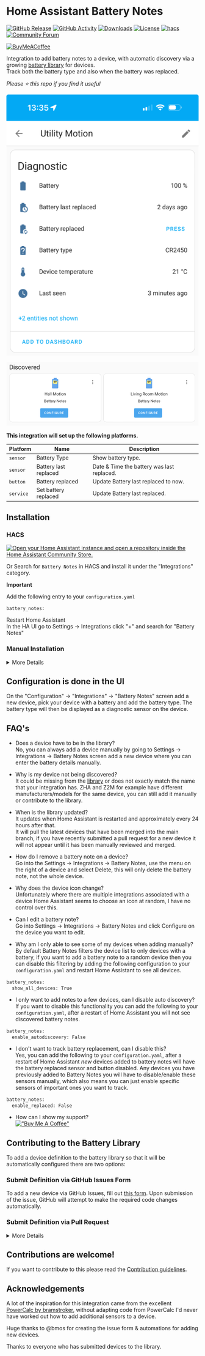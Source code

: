 # Home Assistant Battery Notes

[![GitHub Release][releases-shield]][releases]
[![GitHub Activity][commits-shield]][commits]
[![Downloads][download-latest-shield]](Downloads)
[![License][license-shield]](LICENSE)
[![hacs][hacsbadge]][hacs]
[![Community Forum][forum-shield]][forum]

[![BuyMeACoffee](https://img.shields.io/badge/-buy_me_a%C2%A0coffee-gray?logo=buy-me-a-coffee&style=for-the-badge)](https://www.buymeacoffee.com/codechimp)


Integration to add battery notes to a device, with automatic discovery via a growing [battery library](library.md) for devices.  
Track both the battery type and also when the battery was replaced.  

*Please :star: this repo if you find it useful*

![Battery Notes](https://github.com/andrew-codechimp/HA-Battery-Notes/blob/main/images/screenshot-device.png "Battery Notes")

![Discovery](https://github.com/andrew-codechimp/HA-Battery-Notes/blob/main/images/screenshot-discovery.png "Device Discovery")

**This integration will set up the following platforms.**

Platform | Name | Description
-- | -- | --
`sensor` | Battery Type | Show battery type.
`sensor` | Battery last replaced | Date & Time the battery was last replaced.
`button` | Battery replaced | Update Battery last replaced to now.
`service` | Set battery replaced | Update Battery last replaced.

## Installation

### HACS

[![Open your Home Assistant instance and open a repository inside the Home Assistant Community Store.](https://my.home-assistant.io/badges/hacs_repository.svg)](https://my.home-assistant.io/redirect/hacs_repository/?owner=andrew-codechimp&repository=HA-Battery-Notes&category=Integration)

Or
Search for `Battery Notes` in HACS and install it under the "Integrations" category.

**Important**

Add the following entry to your `configuration.yaml`
```
battery_notes:
```
Restart Home Assistant  
In the HA UI go to Settings -> Integrations click "+" and search for "Battery Notes"

### Manual Installation
<details>
<summary>More Details</summary>

* Using your tool of choice open the folder for your HA configuration (where you find `configuration.yaml`).
* If you do not have a `custom_components` folder there, you need to create it.
* In the `custom_components` folder create a new folder called `battery_notes`.
* Download _all_ the files from the `custom_components/battery_notes/` folder in this repository.
* Place the files you downloaded in the new folder you created.
* Add the following entry to your `configuration.yaml`  
```
battery_notes:
```
* Restart Home Assistant
* In the HA UI go to Settings -> Integrations click "+" and search for "Battery Notes"
</details>

## Configuration is done in the UI

On the "Configuration" -> "Integrations" -> "Battery Notes" screen add a new device, pick your device with a battery and add the battery type.
The battery type will then be displayed as a diagnostic sensor on the device.

## FAQ's

* Does a device have to be in the library?  
No, you can always add a device manually by going to Settings -> Integrations -> Battery Notes screen add a new device where you can enter the battery details manually.

* Why is my device not being discovered?  
It could be missing from the [library](library.md) or does not exactly match the name that your integration has.  ZHA and Z2M for example have different manufacturers/models for the same device, you can still add it manually or contribute to the library.

* When is the library updated?  
It updates when Home Assistant is restarted and approximately every 24 hours after that.  
It will pull the latest devices that have been merged into the main branch, if you have recently submitted a pull request for a new device it will not appear until it has been manually reviewed and merged.

* How do I remove a battery note on a device?  
Go into the Settings -> Integrations -> Battery Notes, use the menu on the right of a device and select Delete, this will only delete the battery note, not the whole device.

* Why does the device icon change?  
Unfortunately where there are multiple integrations associated with a device Home Assistant seems to choose an icon at random, I have no control over this.

* Can I edit a battery note?  
Go into Settings -> Integrations -> Battery Notes and click Configure on the device you want to edit.

* Why am I only able to see some of my devices when adding manually?  
By default Battery Notes filters the device list to only devices with a battery, if you want to add a battery note to a random device then you can disable this filtering by adding the following configuration to your `configuration.yaml` and restart Home Assistant to see all devices.
```
battery_notes:
  show_all_devices: True
```

* I only want to add notes to a few devices, can I disable auto discovery?  
If you want to disable this functionality you can add the following to your `configuration.yaml`, after a restart of Home Assistant you will not see discovered battery notes.
```
battery_notes:
  enable_autodiscovery: False
```

* I don't want to track battery replacement, can I disable this?  
Yes, you can add the following to your `configuration.yaml`, after a restart of Home Assistant *new* devices added to battery notes will have the battery replaced sensor and button disabled.  Any devices you have previously added to Battery Notes you will have to disable/enable these sensors manually, which also means you can just enable specific sensors of important ones you want to track.
```
battery_notes:
  enable_replaced: False
```

* How can I show my support?  
[!["Buy Me A Coffee"](https://www.buymeacoffee.com/assets/img/custom_images/yellow_img.png)](https://www.buymeacoffee.com/codechimp)

## Contributing to the Battery Library

To add a device definition to the battery library so that it will be automatically configured there are two options:

### Submit Definition via GitHub Issues Form

To add a new device via GitHub Issues, fill out [this form](https://github.com/andrew-codechimp/HA-Battery-Notes/issues/new?template=new_device_request.yml&title=[Device]%3A+).
Upon submission of the issue, GitHub will attempt to make the required code changes automatically.

### Submit Definition via Pull Request
<details>
<summary>More Details</summary>
If you have issues with the form, or if you feel more comfortable editing JSON data, you can directly add definitions to [the library.json file](custom_components/battery_notes/data/library.json).
Fork the repository, add your device details to the JSON document `custom_components/battery_notes/data/library.json`, and then submit a pull request.
Do not enable GitHub Actions (disabled by default) on your fork as this will mess with the pull request and they are unnecessary for a library submission.

* The manufacturer and model should be exactly what is displayed on the Device screen within Home Assistant.
* The make & model names may be different between integrations such as Zigbee2MQTT and ZHA, if you see a similar device please duplicate the entry rather than changing it.
* The `battery_quantity` data is numeric (no quotes) and optional. If a device only requires a single battery, it should be omitted.
* The `battery_type` data should follow the most common naming for general batteries (ex. AAA, D) and the IEC naming for battery cells (ex. CR2032, 18650) according to [Wikipedia](https://en.wikipedia.org/wiki/List_of_battery_sizes)
* If a device has a bespoke rechargeable battery you can use `"battery_type": "Rechargeable"`
* For devices like smoke alarms where the battery is not replaceable you can use `"battery_type": "Irreplaceable"`
* If a device shouldn't be discovered because there are multiple revisions with the same model number but different battery types it can be added to the library with a `"battery_type": "MANUAL"` to note it is a device that shouldn't have a battery definition added to the library to save removal/re-add because people don't realise there are variants.

For the example image below, your JSON entry will look like this:

```
{
    "manufacturer": "Philips",
    "model": "Hue motion sensor (9290012607)",
    "battery_type": "AAA",
    "battery_quantity": 2
},
```

![Device Details](https://github.com/andrew-codechimp/HA-Battery-Notes/blob/main/images/screenshot-device-info.png "Device Details")
<!---->
</details>

## Contributions are welcome!

If you want to contribute to this please read the [Contribution guidelines](CONTRIBUTING.md).

## Acknowledgements

A lot of the inspiration for this integration came from the excellent [PowerCalc by bramstroker](https://github.com/bramstroker/homeassistant-powercalc), without adapting code from PowerCalc I'd never have worked out how to add additional sensors to a device.

Huge thanks to @bmos for creating the issue form & automations for adding new devices.

Thanks to everyone who has submitted devices to the library.

<!---->
[battery_notes]: https://github.com/andrew-codechimp/HA-Battery-Notes
[commits-shield]: https://img.shields.io/github/commit-activity/y/andrew-codechimp/HA-Battery-Notes.svg?style=for-the-badge
[commits]: https://github.com/andrew-codechimp/HA-Battery-Notes/commits/main
[hacs]: https://github.com/hacs/integration
[hacsbadge]: https://img.shields.io/badge/HACS-Default-41BDF5.svg?style=for-the-badge
[discord]: https://discord.gg/Qa5fW2R
[discord-shield]: https://img.shields.io/discord/330944238910963714.svg?style=for-the-badge
[exampleimg]: example.png
[forum-shield]: https://img.shields.io/badge/community-forum-brightgreen.svg?style=for-the-badge
[forum]: https://community.home-assistant.io/t/custom-component-battery-notes/613821
[license-shield]: https://img.shields.io/github/license/andrew-codechimp/HA-Battery-Notes.svg?style=for-the-badge
[releases-shield]: https://img.shields.io/github/release/andrew-codechimp/HA-Battery-Notes.svg?style=for-the-badge
[releases]: https://github.com/andrew-codechimp/HA-Battery-Notes/releases
[download-latest-shield]: https://img.shields.io/github/downloads/andrew-codechimp/ha-battery-notes/latest/total?style=for-the-badge

